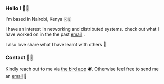 ### Hello ! 👋🏾

I'm based in Nairobi, Kenya 🇰🇪

I have an interest in networking and distributed systems. check out what I have worked on in the the past [email] .

I also love share what I have learnt with others 🌱



### Contact 🤙🏾

Kindly reach out to me via [the bird app] 🕊️. Otherwise feel free to send
me an [email] 📮

[email]: mailto:muathe.ndirangu@gmail.com
[the bird app]: https://twitter.com/n_d_i_r_a
[resume]: [https://docs.google.com/document/d/e/2PACX-1vSIXYl91Dd6i0t9nt2-SzAK_1yljWZlH67URMDg5PgtYpQCzPfmpOGcvzVnJIx7wOgrX3-pOmrWnxDP/pub](https://docs.google.com/document/d/1e3P862F7ye0TaeJS_WiOItEuhZZkr0yVoDilE1_Cx90/edit?usp=sharing)https://docs.google.com/document/d/1e3P862F7ye0TaeJS_WiOItEuhZZkr0yVoDilE1_Cx90/edit?usp=sharing
